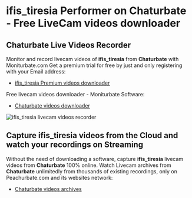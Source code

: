 # ifis_tiresia Performer on Chaturbate - Free LiveCam videos downloader

## Chaturbate Live Videos Recorder

Monitor and record livecam videos of **ifis_tiresia** from **Chaturbate** with Moniturbate.com
Get a premium trial for free by just and only registering with your Email address:
* [ifis_tiresia Premium videos downloader](https://moniturbate.com/request-demo-licence-key.html)

Free livecam videos downloader - Moniturbate Software:
* [Chaturbate videos downloader](https://moniturbate.com/moniturbate-download-software.html)

![ifis_tiresia livecam videos recorder](https://peachurnet.com/templates/moniturbate-software.png)


## Capture ifis_tiresia videos from the Cloud and watch your recordings on Streaming

Without the need of downloading a software, capture **ifis_tiresia** livecam videos from **Chaturbate** 100% online.
Watch Livecam archives from **Chaturbate** unlimitedly from thousands of existing recordings, only on Peachurbate.com and its websites network:
* [Chaturbate videos archives](https://peachurnet.com/)